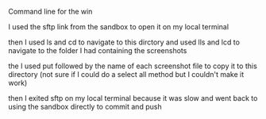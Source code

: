 Command line for the win

I used the sftp link from the sandbox to open it on my local terminal

then I used ls and cd to navigate to this dirctory
and used lls and lcd to navigate to the folder I had containing the screenshots

the I used put followed by the name of each screenshot file to copy it to this directory
(not sure if I could do a select all method but I couldn't make it work)

then I exited sftp on my local terminal because it was slow and went back to using the sandbox directly to commit and push
